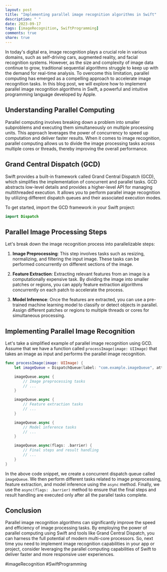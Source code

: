 ```yaml
---
layout: post
title: "Implementing parallel image recognition algorithms in Swift"
description: " "
date: 2023-09-17
tags: [imageRecognition, SwiftProgramming]
comments: true
share: true
---
```


In today's digital era, image recognition plays a crucial role in various domains, such as self-driving cars, augmented reality, and facial recognition systems. However, as the size and complexity of image data continue to grow, traditional sequential algorithms struggle to keep up with the demand for real-time analysis. To overcome this limitation, parallel computing has emerged as a compelling approach to accelerate image recognition tasks. In this blog post, we will explore how to implement parallel image recognition algorithms in Swift, a powerful and intuitive programming language developed by Apple.

## Understanding Parallel Computing

Parallel computing involves breaking down a problem into smaller subproblems and executing them simultaneously on multiple processing units. This approach leverages the power of concurrency to speed up computation and deliver faster results. When it comes to image recognition, parallel computing allows us to divide the image processing tasks across multiple cores or threads, thereby improving the overall performance.

## Grand Central Dispatch (GCD)

Swift provides a built-in framework called Grand Central Dispatch (GCD), which simplifies the implementation of concurrent and parallel tasks. GCD abstracts low-level details and provides a higher-level API for managing multithreaded execution. It allows you to perform parallel image recognition by utilizing different dispatch queues and their associated execution modes.

To get started, import the GCD framework in your Swift project:

```swift
import Dispatch
```

## Parallel Image Processing Steps

Let's break down the image recognition process into parallelizable steps:

1. **Image Preprocessing**: This step involves tasks such as resizing, normalizing, and filtering the input image. These tasks can be performed concurrently on different sections of the image.

2. **Feature Extraction**: Extracting relevant features from an image is a computationally expensive task. By dividing the image into smaller patches or regions, you can apply feature extraction algorithms concurrently on each patch to accelerate the process.

3. **Model Inference**: Once the features are extracted, you can use a pre-trained machine learning model to classify or detect objects in parallel. Assign different patches or regions to multiple threads or cores for simultaneous processing.

## Implementing Parallel Image Recognition

Let's take a simplified example of parallel image recognition using GCD. Assume that we have a function called `processImage(image: UIImage)` that takes an image as input and performs the parallel image recognition.

```swift
func processImage(image: UIImage) {
    let imageQueue = DispatchQueue(label: "com.example.imageQueue", attributes: .concurrent)

    imageQueue.async {
        // Image preprocessing tasks
        // ...
    }

    imageQueue.async {
        // Feature extraction tasks
        // ...
    }

    imageQueue.async {
        // Model inference tasks
        // ...
    }

    imageQueue.async(flags: .barrier) {
        // Final steps and result handling
        // ...
    }
}
```

In the above code snippet, we create a concurrent dispatch queue called `imageQueue`. We then perform different tasks related to image preprocessing, feature extraction, and model inference using the `async` method. Finally, we use the `async(flags: .barrier)` method to ensure that the final steps and result handling are executed only after all the parallel tasks complete.

## Conclusion

Parallel image recognition algorithms can significantly improve the speed and efficiency of image processing tasks. By employing the power of parallel computing using Swift and tools like Grand Central Dispatch, you can harness the full potential of modern multi-core processors. So, next time you need to implement image recognition capabilities in your app or project, consider leveraging the parallel computing capabilities of Swift to deliver faster and more responsive user experiences.

#imageRecognition #SwiftProgramming